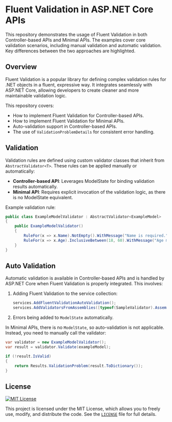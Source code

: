 # Fluent Validation in ASP.NET Core APIs

This repository demonstrates the usage of Fluent Validation in both Controller-based APIs and Minimal APIs. The examples cover core validation scenarios, including manual validation and automatic validation. Key differences between the two approaches are highlighted.

## Overview

Fluent Validation is a popular library for defining complex validation rules for .NET objects in a fluent, expressive way. It integrates seamlessly with ASP.NET Core, allowing developers to create cleaner and more maintainable validation logic.

This repository covers:
- How to implement Fluent Validation for Controller-based APIs.
- How to implement Fluent Validation for Minimal APIs.
- Auto-validation support in Controller-based APIs.
- The use of `ValidationProblemDetails` for consistent error handling.

## Validation

Validation rules are defined using custom validator classes that inherit from `AbstractValidator<T>`. These rules can be applied manually or automatically:

- **Controller-based API**: Leverages ModelState for binding validation results automatically.
- **Minimal API**: Requires explicit invocation of the validation logic, as there is no ModelState equivalent.

Example validation rule:
```csharp
public class ExampleModelValidator : AbstractValidator<ExampleModel>
{
    public ExampleModelValidator()
    {
        RuleFor(x => x.Name).NotEmpty().WithMessage("Name is required.");
        RuleFor(x => x.Age).InclusiveBetween(18, 60).WithMessage("Age must be between 18 and 60.");
    }
}
```

## Auto Validation

Automatic validation is available in Controller-based APIs and is handled by ASP.NET Core when Fluent Validation is properly integrated. This involves:

1. Adding Fluent Validation to the service collection:
   ```csharp
   services.AddFluentValidationAutoValidation();
   services.AddValidatorsFromAssemblies([typeof(SampleValidator).Assembly]);
   ```

2. Errors being added to `ModelState` automatically.

In Minimal APIs, there is no `ModelState`, so auto-validation is not applicable. Instead, you need to manually call the validator:

```csharp
var validator = new ExampleModelValidator();
var result = validator.Validate(exampleModel);

if (!result.IsValid)
{
    return Results.ValidationProblem(result.ToDictionary());
}
```

## License
[![MIT License](https://img.shields.io/badge/license-MIT-blue.svg)](LICENSE)

This project is licensed under the MIT License, which allows you to freely use, modify, and distribute the code. See the [`LICENSE`](LICENSE) file for full details.
